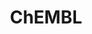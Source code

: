 ---
bigquery: https://console.cloud.google.com/bigquery?p=patents-public-data&d=ebi_chembl&page=dataset
citation: '"The ChEMBL database in 2017." Anna Gaulton, Anne Hersey, Michał Nowotka,
  A Patrícia Bento, Jon Chambers, David Mendez, Prudence Mutowo, Francis Atkinson,
  Louisa J Bellis, Elena Cibrián-Uhalte, Mark Davies, Nathan Dedman, Anneli Karlsson,
  María Paula Magariños, John P Overington, George Papadatos, Ines Smit, Andrew R
  Leach Nucleic acids Research (2017) 45 (Database Issue), D945-D954'
contributors: European Bioinformatics Institute
cost: None
description: ChEMBL Data is a manually curated database of small molecules used in
  drug discovery, including information about existing patented drugs.
documentation: 'schema: https://www.ebi.ac.uk/chembl/db_schema


  '
last_edit: 04/09/2022, 16:35:45
location: https://console.cloud.google.com/marketplace/product/google_patents_public_datasets/chembl
maintained_by: EMBL-EBI, an outstation of European Molecular Biology Laboratory
related_publications: '

  ChEMBL: towards direct deposition of bioassay data.


  Mendez D, Gaulton A, Bento AP, Chambers J, De Veij M, Félix E, Magariños MP, Mosquera
  JF, Mutowo P, Nowotka M, Gordillo-Marañón M, Hunter F, Junco L, Mugumbate G, Rodriguez-Lopez
  M, Atkinson F, Bosc N, Radoux CJ, Segura-Cabrera A, Hersey A, Leach AR.


  — Nucleic Acids Res. 2019; 47(D1):D930-D940. doi: 10.1093/nar/gky1075

  '
schema_fields:
- parameter_value
- published_value
- l5
- level4
- src_compound_id
- alogp
- research_stem
- updated_on
- frac_code
- sequence
- level3
- parenteral
- major_class
- sei
- assay_source
- domain_type
- assay_id
- first_approval
- warning_type
- tid_fixed
- source
- published_units
- standard_units
- parent_id
- withdrawn_flag
- annotation
- version
- co_stem_id
- le
- target_desc
- mechanism_of_action
- journal
- cell_name
- orig_description
- mec_id
- predbind_id
- usan_substem
- cx_logp
- toid
- relationship_type
- mw_monoisotopic
- compd_id
- potential_duplicate
- standard_text_value
- standard_type
- ridx
- smid
- binding_site_comment
- biocomp_id
- bei
- assay_subcellular_fraction
- warning_id
- hrac_class_id
- parameter_type
- ap_id
- normal_range_min
- level5
- withdrawn_class
- mc_tax_id
- assay_organism
- domain_name
- variant_id
- selectivity_comment
- class_type
- molsyn_id
- site_id
- aromatic_rings
- ddd_units
- name
- doc_id
- label
- heavy_atoms
- src_description
- last_active
- ref_id
- site_name
- warning_year
- helm_notation
- compound_name
- disease_efficacy
- bao_endpoint
- mol_frac_id
- type
- path
- parent_type
- sitecomp_id
- indref_id
- met_conversion
- submission_date
- accession
- ddd_admr
- approval_date
- assay_tissue
- usan_stem_definition
- inorganic_flag
- aidx
- tid
- withdrawn_reason
- entity_id
- definition
- warnref_id
- chebi_par_id
- cl_lincs_id
- parent_go_id
- drugind_id
- normal_range_max
- lle
- related_tid
- aspect
- frac_class_id
- usan_stem
- strength
- topical
- organism
- black_box_warning
- irac_code
- withdrawn_year
- smarts
- warning_class
- mc_target_name
- mc_target_accession
- value
- therapeutic_flag
- availability_type
- protclasssyn_id
- mesh_id
- first_page
- ass_cls_map_id
- isoform
- targcomp_id
- mecref_id
- stat
- route
- standard_upper_value
- cpd_str_alert_id
- oc_id
- relationship
- ddd_value
- level1
- target_type
- drug_product_flag
- tax_id
- short_name
- assay_param_id
- sequence_md5sum
- tissue_id
- relation
- end_position
- entity_type
- cx_logd
- max_phase
- assay_class_id
- molecular_mechanism
- mol_atc_id
- level4_description
- psa
- confidence
- oral
- record_id
- comments
- mc_organism
- num_lipinski_ro5_violations
- published_relation
- ref_type
- targrel_id
- ref_url
- component_synonym
- confidence_score
- chembl_id
- irac_class_id
- alert_id
- synonyms
- mechanism_comment
- enzyme_tid
- tbl
- publication_number
- bao_id
- mutation
- standard_relation
- assay_desc
- product_id
- l1
- standard_flag
- ddd_id
- cell_description
- homologue
- drug_record_id
- subgroup
- as_id
- molecular_species
- formulation_id
- set_name
- ingredient
- who_name
- bto_id
- pubmed_id
- acd_most_apka
- last_page
- domain_description
- actsm_id
- clo_id
- db_version
- standard_inchi
- patent_expire_date
- num_alerts
- priority
- met_comment
- country
- cell_source_tissue
- res_stem_id
- rgid
- job_id
- full_mwt
- active_ingredient
- mc_target_type
- curation_comment
- hba
- db_source
- abstract
- component_type
- domain_id
- activity_id
- trade_name
- ad_type
- pchembl_value
- level2_description
- patent_use_code
- indication_class
- cell_source_organism
- max_phase_for_ind
- src_short_name
- usan_stem_id
- hrac_code
- l2
- level3_description
- relationship_desc
- data_validity_comment
- ro3_pass
- text_value
- activity_count
- cidx
- mol_hrac_id
- upper_value
- canonical_smiles
- creation_date
- units
- target_mapping
- num_ro5_violations
- src_id
- pathway_id
- comp_go_id
- usan_year
- dosage_form
- stem_class
- structure_type
- warning_country
- cell_id
- action_type
- hbd_lipinski
- mol_irac_id
- l4
- l7
- chirality
- description
- acd_most_bpka
- doc_type
- status
- natural_product
- alert_name
- std_act_id
- hbd
- caloha_id
- title
- patent_id
- result_flag
- molfile
- metref_id
- assay_tax_id
- curated_by
- stem
- doi
- go_id
- applicant_full_name
- compound_key
- assay_test_type
- standard_inchi_key
- atc_code
- cx_most_bpka
- assay_type
- efo_term
- assay_category
- source_domain_id
- protein_class_desc
- qudt_units
- innovator_company
- dosed_ingredient
- log_id
- met_id
- efo_id
- qed_weighted
- published_type
- prodrug
- delist_flag
- previous_company
- uo_units
- enzyme_name
- patent_no
- withdrawn_country
- cx_most_apka
- drug_substance_flag
- bao_format
- prediction_method
- syn_type
- warning_description
- compsyn_id
- year
- uberon_id
- prod_pat_id
- hba_lipinski
- acd_logp
- nda_type
- assay_cell_type
- first_in_class
- protein_class_synonym
- cell_ontology_id
- company
- level1_description
- full_molformula
- issue
- polymer_flag
- start_position
- src_assay_id
- who_extra
- alert_set_id
- acd_logd
- rtb
- l3
- updated_by
- molecule_type
- protein_class_id
- pref_name
- site_residues
- assay_strain
- idx
- l6
- class_level
- component_id
- level2
- direct_interaction
- comp_class_id
- activity_comment
- ddd_comment
- downgraded
- l8
- standard_value
- mw_freebase
- authors
- mesh_heading
- pathway_key
- substrate_record_id
- species_group_flag
- molregno
- active_molregno
- parent_molregno
- volume
- cellosaurus_id
- cell_source_tax_id
- metabolite_record_id
shortname: chembl
tags:
- biotechnology
- health
- chemical
- bioinformatics
- medical
terms_of_use: CC BY-SA 3.0
title: ChEMBL
uuid: e232a192-965c-4ec9-904c-155b6dfe56c5
---